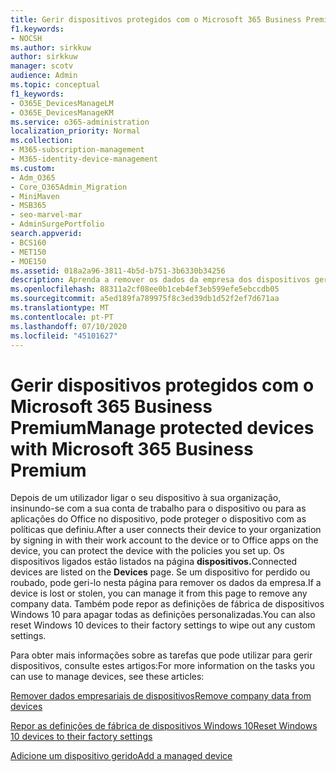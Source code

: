 ```yaml
---
title: Gerir dispositivos protegidos com o Microsoft 365 Business Premium
f1.keywords:
- NOCSH
ms.author: sirkkuw
author: sirkkuw
manager: scotv
audience: Admin
ms.topic: conceptual
f1_keywords:
- O365E_DevicesManageLM
- O365E_DevicesManageKM
ms.service: o365-administration
localization_priority: Normal
ms.collection:
- M365-subscription-management
- M365-identity-device-management
ms.custom:
- Adm_O365
- Core_O365Admin_Migration
- MiniMaven
- MSB365
- seo-marvel-mar
- AdminSurgePortfolio
search.appverid:
- BCS160
- MET150
- MOE150
ms.assetid: 018a2a96-3811-4b5d-b751-3b6330b34256
description: Aprenda a remover os dados da empresa dos dispositivos geridos através de políticas de proteção, bem como a redefinir os dispositivos do Windows 10 para as suas definições de fábrica.
ms.openlocfilehash: 88311a2cf08ee0b1ceb4ef3eb599efe5ebccdb05
ms.sourcegitcommit: a5ed189fa789975f8c3ed39db1d52f2ef7d671aa
ms.translationtype: MT
ms.contentlocale: pt-PT
ms.lasthandoff: 07/10/2020
ms.locfileid: "45101627"
---
```

# <a name="manage-protected-devices-with-microsoft-365-business-premium"></a><span data-ttu-id="2815e-103">Gerir dispositivos protegidos com o Microsoft 365 Business Premium</span><span class="sxs-lookup"><span data-stu-id="2815e-103">Manage protected devices with Microsoft 365 Business Premium</span></span>

<span data-ttu-id="2815e-104">Depois de um utilizador ligar o seu dispositivo à sua organização, insinundo-se com a sua conta de trabalho para o dispositivo ou para as aplicações do Office no dispositivo, pode proteger o dispositivo com as políticas que definiu.</span><span class="sxs-lookup"><span data-stu-id="2815e-104">After a user connects their device to your organization by signing in with their work account to the device or to Office apps on the device, you can protect the device with the policies you set up.</span></span> <span data-ttu-id="2815e-105">Os dispositivos ligados estão listados na página **dispositivos.**</span><span class="sxs-lookup"><span data-stu-id="2815e-105">Connected devices are listed on the **Devices** page.</span></span> <span data-ttu-id="2815e-106">Se um dispositivo for perdido ou roubado, pode geri-lo nesta página para remover os dados da empresa.</span><span class="sxs-lookup"><span data-stu-id="2815e-106">If a device is lost or stolen, you can manage it from this page to remove any company data.</span></span> <span data-ttu-id="2815e-107">Também pode repor as definições de fábrica de dispositivos Windows 10 para apagar todas as definições personalizadas.</span><span class="sxs-lookup"><span data-stu-id="2815e-107">You can also reset Windows 10 devices to their factory settings to wipe out any custom settings.</span></span> 

<span data-ttu-id="2815e-108">Para obter mais informações sobre as tarefas que pode utilizar para gerir dispositivos, consulte estes artigos:</span><span class="sxs-lookup"><span data-stu-id="2815e-108">For more information on the tasks you can use to manage devices, see these articles:</span></span> 
  
[<span data-ttu-id="2815e-109">Remover dados empresariais de dispositivos</span><span class="sxs-lookup"><span data-stu-id="2815e-109">Remove company data from devices</span></span>](remove-company-data.md)
  
[<span data-ttu-id="2815e-110">Repor as definições de fábrica de dispositivos Windows 10</span><span class="sxs-lookup"><span data-stu-id="2815e-110">Reset Windows 10 devices to their factory settings</span></span>](reset-devices-to-factory-settings.md)

[<span data-ttu-id="2815e-111">Adicione um dispositivo gerido</span><span class="sxs-lookup"><span data-stu-id="2815e-111">Add a managed device</span></span>](https://docs.microsoft.com/microsoft-365/business/app-protection-settings-for-android-and-ios)
  

